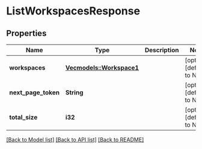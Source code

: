 # ListWorkspacesResponse

## Properties
Name | Type | Description | Notes
------------ | ------------- | ------------- | -------------
**workspaces** | [**Vec<models::Workspace1>**](Workspace1.md) |  | [optional] [default to None]
**next_page_token** | **String** |  | [optional] [default to None]
**total_size** | **i32** |  | [optional] [default to None]

[[Back to Model list]](../README.md#documentation-for-models) [[Back to API list]](../README.md#documentation-for-api-endpoints) [[Back to README]](../README.md)


